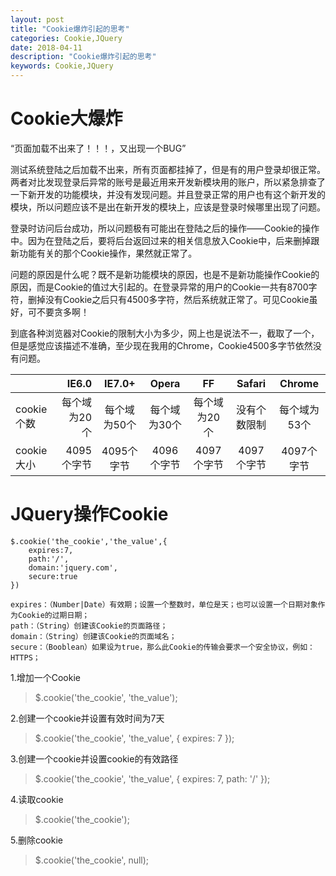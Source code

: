 ```yaml
---
layout: post
title: "Cookie爆炸引起的思考"
categories: Cookie,JQuery
date: 2018-04-11 
description: "Cookie爆炸引起的思考"
keywords: Cookie,JQuery
---  
```


# **Cookie大爆炸** #

“页面加载不出来了！！！，又出现一个BUG”

测试系统登陆之后加载不出来，所有页面都挂掉了，但是有的用户登录却很正常。两者对比发现登录后异常的账号是最近用来开发新模块用的账户，所以紧急排查了一下新开发的功能模块，并没有发现问题。并且登录正常的用户也有这个新开发的模块，所以问题应该不是出在新开发的模块上，应该是登录时候哪里出现了问题。

登录时访问后台成功，所以问题极有可能出在登陆之后的操作——Cookie的操作中。因为在登陆之后，要将后台返回过来的相关信息放入Cookie中，后来删掉跟新功能有关的那个Cookie操作，果然就正常了。

问题的原因是什么呢？既不是新功能模块的原因，也是不是新功能操作Cookie的原因，而是Cookie的值过大引起的。在登录异常的用户的Cookie一共有8700字符，删掉没有Cookie之后只有4500多字符，然后系统就正常了。可见Cookie虽好，可不要贪多啊！

到底各种浏览器对Cookie的限制大小为多少，网上也是说法不一，截取了一个，但是感觉应该描述不准确，至少现在我用的Chrome，Cookie4500多字节依然没有问题。


|           | IE6.0    | IE7.0+     |  Opera    | FF        | Safari    | Chrome    |
| --------  | -----:   | :----:     | :----:    | :----:    | :----:    | :----:    |
|cookie个数 |每个域为20个|每个域为50个|每个域为30个|每个域为20个|没有个数限制|每个域为53个|
|cookie大小 |4095个字节 |4095个字节  |4096个字节  |4097个字节  |4097个字节 |4097个字节  |

# **JQuery操作Cookie** #

    $.cookie('the_cookie','the_value',{
        expires:7,  
        path:'/',
        domain:'jquery.com',
        secure:true
    })

    expires：（Number|Date）有效期；设置一个整数时，单位是天；也可以设置一个日期对象作为Cookie的过期日期；
    path：（String）创建该Cookie的页面路径；
    domain：（String）创建该Cookie的页面域名；
    secure：（Booblean）如果设为true，那么此Cookie的传输会要求一个安全协议，例如：HTTPS；


1.增加一个Cookie

> $.cookie('the_cookie', 'the_value');

2.创建一个cookie并设置有效时间为7天

> $.cookie('the_cookie', 'the_value', { expires: 7 });

3.创建一个cookie并设置cookie的有效路径

> $.cookie('the_cookie', 'the_value', { expires: 7, path: '/' });

4.读取cookie

> $.cookie('the_cookie');

5.删除cookie

> $.cookie('the_cookie', null);



